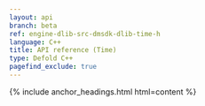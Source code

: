 ```yaml
---
layout: api
branch: beta
ref: engine-dlib-src-dmsdk-dlib-time-h
language: C++
title: API reference (Time)
type: Defold C++
pagefind_exclude: true
---
```

{% include anchor_headings.html html=content %}